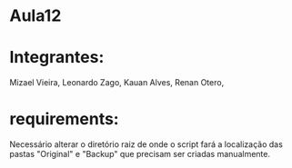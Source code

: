 # Aula12

# Integrantes: 

Mizael Vieira,
Leonardo Zago,
Kauan Alves,
Renan Otero,

# requirements:

Necessário alterar o diretório raiz de onde o script fará a localização das pastas "Original" e "Backup" que precisam ser criadas manualmente.
